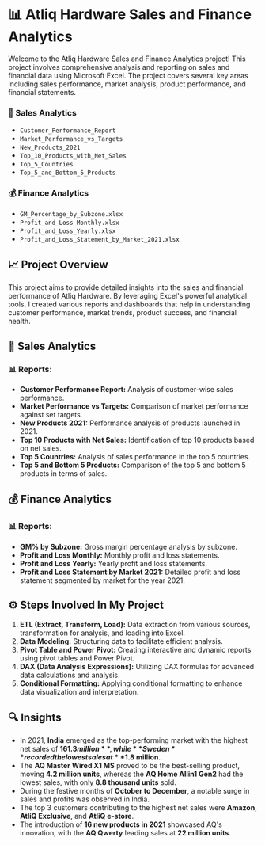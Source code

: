 # 📊 Atliq Hardware Sales and Finance Analytics

Welcome to the Atliq Hardware Sales and Finance Analytics project! This project involves comprehensive analysis and reporting on sales and financial data using Microsoft Excel. The project covers several key areas including sales performance, market analysis, product performance, and financial statements.

### 🛒 Sales Analytics
- `Customer_Performance_Report`
- `Market_Performance_vs_Targets`
- `New_Products_2021`
- `Top_10_Products_with_Net_Sales`
- `Top_5_Countries`
- `Top_5_and_Bottom_5_Products`

### 💰 Finance Analytics
- `GM_Percentage_by_Subzone.xlsx`
- `Profit_and_Loss_Monthly.xlsx`
- `Profit_and_Loss_Yearly.xlsx`
- `Profit_and_Loss_Statement_by_Market_2021.xlsx`

## 📈 Project Overview

This project aims to provide detailed insights into the sales and financial performance of Atliq Hardware. By leveraging Excel's powerful analytical tools, I created various reports and dashboards that help in understanding customer performance, market trends, product success, and financial health.

## 🛒 Sales Analytics

### 📊 Reports:
- **Customer Performance Report:** Analysis of customer-wise sales performance.
- **Market Performance vs Targets:** Comparison of market performance against set targets.
- **New Products 2021:** Performance analysis of products launched in 2021.
- **Top 10 Products with Net Sales:** Identification of top 10 products based on net sales.
- **Top 5 Countries:** Analysis of sales performance in the top 5 countries.
- **Top 5 and Bottom 5 Products:** Comparison of the top 5 and bottom 5 products in terms of sales.

## 💰 Finance Analytics

### 📊 Reports:
- **GM% by Subzone:** Gross margin percentage analysis by subzone.
- **Profit and Loss Monthly:** Monthly profit and loss statements.
- **Profit and Loss Yearly:** Yearly profit and loss statements.
- **Profit and Loss Statement by Market 2021:** Detailed profit and loss statement segmented by market for the year 2021.

## ⚙️ Steps Involved In My Project
  
1. **ETL (Extract, Transform, Load):** Data extraction from various sources, transformation for analysis, and loading into Excel.
2. **Data Modeling:** Structuring data to facilitate efficient analysis.
3. **Pivot Table and Power Pivot:** Creating interactive and dynamic reports using pivot tables and Power Pivot.
4. **DAX (Data Analysis Expressions):** Utilizing DAX formulas for advanced data calculations and analysis.
5. **Conditional Formatting:** Applying conditional formatting to enhance data visualization and interpretation.

## 🔍 Insights

- In 2021, **India** emerged as the top-performing market with the highest net sales of **$161.3 million**, while **Sweden** recorded the lowest sales at **$1.8 million**.
- The **AQ Master Wired X1 MS** proved to be the best-selling product, moving **4.2 million units**, whereas the **AQ Home Allin1 Gen2** had the lowest sales, with only **8.8 thousand units** sold.
- During the festive months of **October to December**, a notable surge in sales and profits was observed in India.
- The top 3 customers contributing to the highest net sales were **Amazon**, **AtliQ Exclusive**, and **AtliQ e-store**.
- The introduction of **16 new products in 2021** showcased AQ's innovation, with the **AQ Qwerty** leading sales at **22 million units**.






